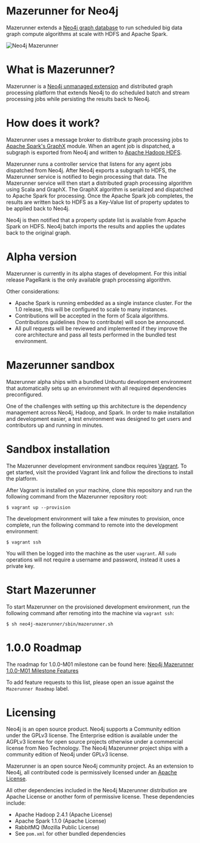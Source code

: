 Mazerunner for Neo4j
================

Mazerunner extends a [Neo4j graph database](http://www.neo4j.com) to run scheduled big data graph compute algorithms at scale with HDFS and Apache Spark.

![Neo4j Mazerunner](https://raw.githubusercontent.com/kbastani/neo4j-mazerunner/master/docs/img/mazerunner-logo.png)

What is Mazerunner?
================

Mazerunner is a [Neo4j unmanaged extension](http://neo4j.com/docs/stable/server-unmanaged-extensions.html) and distributed graph processing platform that extends Neo4j to do scheduled batch and stream processing jobs while persisting the results back to Neo4j.

How does it work?
================

Mazerunner uses a message broker to distribute graph processing jobs to [Apache Spark's GraphX](https://spark.apache.org/graphx/) module. When an agent job is dispatched, a subgraph is exported from Neo4j and written to [Apache Hadoop HDFS](https://hadoop.apache.org/docs/r2.4.1/hadoop-project-dist/hadoop-hdfs/HdfsUserGuide.html).

Mazerunner runs a controller service that listens for any agent jobs dispatched from Neo4j. After Neo4j exports a subgraph to HDFS, the Mazerunner service is notified to begin processing that data. The Mazerunner service will then start a distributed graph processing algorithm using Scala and GraphX. The GraphX algorithm is serialized and dispatched to Apache Spark for processing. Once the Apache Spark job completes, the results are written back to HDFS as a Key-Value list of property updates to be applied back to Neo4j.

Neo4j is then notified that a property update list is available from Apache Spark on HDFS. Neo4j batch imports the results and applies the updates back to the original graph.

Alpha version
================

Mazerunner is currently in its alpha stages of development. For this initial release PageRank is the only available graph processing algorithm.

Other considerations:

* Apache Spark is running embedded as a single instance cluster. For the 1.0 release, this will be configured to scale to many instances.
* Contributions will be accepted in the form of Scala algorithms. Contributions guidelines (how to contribute) will soon be announced.
* All pull requests will be reviewed and implemented if they improve the core architecture and pass all tests performed in the bundled test environment.

Mazerunner sandbox
================

Mazerunner alpha ships with a bundled Unbuntu development environment that automatically sets up an environment with all required dependencies preconfigured.

One of the challenges with setting up this architecture is the dependency management across Neo4j, Hadoop, and Spark. In order to make installation and development easier, a test environment was designed to get users and contributors up and running in minutes.

Sandbox installation
================

The Mazerunner development environment sandbox requires [Vagrant](https://docs.vagrantup.com/v2/getting-started/index.html). To get started, visit the provided Vagrant link and follow the directions to install the platform.

After Vagrant is installed on your machine, clone this repository and run the following command from the Mazerunner repository root:

    $ vagrant up --provision

The development environment will take a few minutes to provision, once complete, run the following command to remote into the development environment:

    $ vagrant ssh

You will then be logged into the machine as the user `vagrant`. All `sudo` operations will not require a username and password, instead it uses a private key.

Start Mazerunner
================

To start Mazerunner on the provisioned development environment, run the following command after remoting into the machine via `vagrant ssh`:

    $ sh neo4j-mazerunner/sbin/mazerunner.sh

1.0.0 Roadmap
================

The roadmap for 1.0.0-M01 milestone can be found here: [Neo4j Mazerunner 1.0.0-M01 Milestone Features](https://github.com/kbastani/neo4j-mazerunner/issues/1)

To add feature requests to this list, please open an issue against the `Mazerunner Roadmap` label.

Licensing
================

Neo4j is an open source product. Neo4j supports a Community edition under the GPLv3 license. The Enterprise edition is available under the AGPLv3 license for open source projects otherwise under a commercial license from Neo Technology. The Neo4j Mazerunner project ships with a community edition of Neo4j under GPLv3 license.

Mazerunner is an open source Neo4j community project. As an extension to Neo4j, all contributed code is permissively licensed under an [Apache License](https://github.com/kbastani/neo4j-mazerunner/blob/master/LICENSE).

All other dependencies included in the Neo4j Mazerunner distribution are Apache License or another form of permissive license. These dependencies include:

* Apache Hadoop 2.4.1 (Apache License)
* Apache Spark 1.1.0 (Apache License)
* RabbitMQ (Mozilla Public License)
* See `pom.xml` for other bundled dependencies
